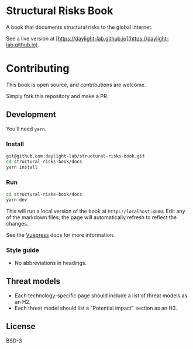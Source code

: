 # Structural Risks Book

A book that documents structural risks to the global internet.

See a live version at [https://daylight-lab.github.io](https://daylight-lab.github.io).

# Contributing

This book is open source, and contributions are welcome. 

Simply fork this repository and make a PR.

## Development

You'll need `yarn`.

### Install

``` sh
git@github.com:daylight-lab/structural-risks-book.git
cd structural-risks-book/docs
yarn install
```

### Run

``` sh
cd structural-risks-book/docs
yarn dev
```

This will run a local version of the book at `http://localhost:8080`. Edit any of the markdown files; the page will automatically refresh to reflect the changes.

See the [Vuepress](https://vuepress.vuejs.org/) docs for more information.


### Style guide

- No abbreviations in headings.

## Threat models
- Each technology-specific page should include a list of threat models as an H2. 
- Each threat model should list a "Potential impact" section as an H3.

## License

BSD-3
